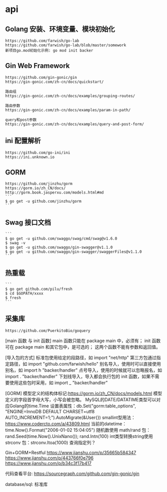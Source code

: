 # api

## Golang 安装、环境变量、模块初始化
    https://github.com/farwish/go-lab
    https://github.com/farwish/go-lab/blob/master/somework
    新项目go.mod初始化示例: go mod init backer

## Gin Web Framework
    https://github.com/gin-gonic/gin
    https://gin-gonic.com/zh-cn/docs/quickstart/

    路由组
    https://gin-gonic.com/zh-cn/docs/examples/grouping-routes/

    路由参数
    https://gin-gonic.com/zh-cn/docs/examples/param-in-path/

    query和post参数
    https://gin-gonic.com/zh-cn/docs/examples/query-and-post-form/

## ini 配置解析
    https://github.com/go-ini/ini
    https://ini.unknown.io

## GORM
    https://github.com/jinzhu/gorm
    https://gorm.io/zh_CN/docs/
    http://gorm.book.jasperxu.com/models.html#md
    ```
    $ go get -u github.com/jinzhu/gorm
    ```

## Swag 接口文档
    ```
    $ go get -u github.com/swaggo/swag/cmd/swag@v1.6.0
    $ swag -v
    $ go get -u github.com/swaggo/gin-swagger@v1.1.0
    $ go get -u github.com/swaggo/gin-swagger/swaggerFiles@v1.1.0
    ```

## 热重载
    ```
    $ go get github.com/pilu/fresh
    $ cd $GOPATH/xxxx
    $ fresh
    ```

## 采集库
    https://github.com/PuerkitoBio/goquery


[main 函数 与 init 函数]
main 函数只能在 package main 中，必须有；
init 函数可在 package main 和其它包中，是可选的；
这两个函数不能有参数和返回值。

[导入包的方式]
标准包使用给定的段路径，如 import "net/http"
第三方包通过指定路径，如 import "github.com/farwish/hello"
别名导入，使用时可以直接使用别名，如 import h "backer/handler"
点号导入，使用的时候就可以忽略报名，如 import . "backer/handler"
下划线导入，导入都会执行包的 init 函数，如果不需要使用这些包时采用，如 import _ "backer/handler"

[GORM]
模型定义的结构体标记:https://gorm.io/zh_CN/docs/models.html
模型定义的字段首字母大写，小写会被忽略。
MySQL的DATE/DATATIME类型可以对应Golang的time.Time
设置表属性：db.Set("gorm:table_options", "ENGINE=InnoDB DEFAULT CHARSET=utf8 AUTO_INCREMENT=1;").AutoMigrate(&User{})
smallint型用法：https://www.codercto.com/a/43809.html
当前的datetime：time.Now().Format("2006-01-02 15:04:05")
随机数使用 math/rand 包：rand.Seed(time.Now().UnixNano()); rand.Intn(100)
int类型转换string使用 strconv 包：strconv.Itoa(1000)
查询指定列？

Gin+GORM+Restful
https://www.jianshu.com/p/35665b584347
https://www.jianshu.com/p/443766f0e796
https://www.jianshu.com/p/b34c3f17b417

代码查看平台:
    https://sourcegraph.com/github.com/gin-gonic/gin

database/sql: 标准库
